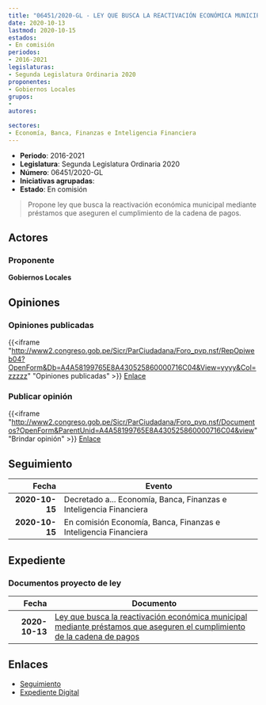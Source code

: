 ```yaml
---
title: "06451/2020-GL - LEY QUE BUSCA LA REACTIVACIÓN ECONÓMICA MUNICIPAL MEDIANTE PRÉSTAMOS QUE ASEGUREN EL CUMPLIMIENTO DE LA CADENA DE PAGOS"
date: 2020-10-13
lastmod: 2020-10-15
estados:
- En comisión
periodos:
- 2016-2021
legislaturas:
- Segunda Legislatura Ordinaria 2020
proponentes:
- Gobiernos Locales
grupos:
- 
autores:

sectores:
- Economía, Banca, Finanzas e Inteligencia Financiera
---
```

- **Periodo**: 2016-2021
- **Legislatura**: Segunda Legislatura Ordinaria 2020
- **Número**: 06451/2020-GL
- **Iniciativas agrupadas**: 
- **Estado**: En comisión

> Propone ley que busca la reactivación económica municipal mediante préstamos que aseguren el cumplimiento de la cadena de pagos.


## Actores

### Proponente

**Gobiernos Locales**

## Opiniones

### Opiniones publicadas

{{<iframe "http://www2.congreso.gob.pe/Sicr/ParCiudadana/Foro_pvp.nsf/RepOpiweb04?OpenForm&Db=A4A58199765E8A430525860000716C04&View=yyyy&Col=zzzzz" "Opiniones publicadas" >}}
[Enlace](http://www2.congreso.gob.pe/Sicr/ParCiudadana/Foro_pvp.nsf/RepOpiweb04?OpenForm&Db=A4A58199765E8A430525860000716C04&View=yyyy&Col=zzzzz)

### Publicar opinión

{{<iframe "http://www2.congreso.gob.pe/Sicr/ParCiudadana/Foro_pvp.nsf/Documentos?OpenForm&ParentUnid=A4A58199765E8A430525860000716C04&view" "Brindar opinión" >}}
[Enlace](http://www2.congreso.gob.pe/Sicr/ParCiudadana/Foro_pvp.nsf/Documentos?OpenForm&ParentUnid=A4A58199765E8A430525860000716C04&view)


## Seguimiento

| Fecha | Evento |
|------:|--------|
| **2020-10-15** | Decretado a... Economía, Banca, Finanzas e Inteligencia Financiera |
| **2020-10-15** | En comisión Economía, Banca, Finanzas e Inteligencia Financiera |

## Expediente

### Documentos proyecto de ley

| Fecha | Documento |
|------:|-----------|
| **2020-10-13** | [Ley que busca la reactivación económica municipal mediante préstamos que aseguren el cumplimiento de la cadena de pagos](http://www.leyes.congreso.gob.pe/Documentos/2016_2021/Proyectos_de_Ley_y_de_Resoluciones_Legislativas/PL06451-20201013.pdf) |

## Enlaces

- [Seguimiento](http://www2.congreso.gob.pe/Sicr/TraDocEstProc/CLProLey2016.nsf/f7fff46988ca05b1052578e100829cc7/f1a52698dd7e7cf605258601001ec0a0?OpenDocument)
- [Expediente Digital](http://www2.congreso.gob.pe/Sicr/TraDocEstProc/Expvirt_2011.nsf/visbusqptramdoc1621/06451?opendocument)

